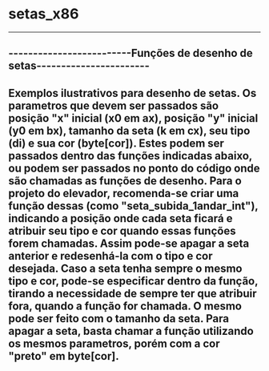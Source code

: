 # setas_x86

---------------------------------------------------------------------------
-------------------------Funções de desenho de setas-----------------------
---------------------------------------------------------------------------
   Exemplos ilustrativos para desenho de setas. 
   Os parametros que devem ser passados são posição "x" inicial (x0 em ax),
posição "y" inicial (y0 em bx), tamanho da seta (k em cx), seu tipo (di) e
sua cor (byte[cor]). Estes podem ser passados dentro das funções indicadas 
abaixo, ou podem ser passados no ponto do código onde são chamadas as 
funções de desenho.
   Para o projeto do elevador, recomenda-se criar uma função dessas (como 
"seta_subida_1andar_int"), indicando a posição onde cada seta ficará e 
atribuir seu tipo e cor quando essas funções forem chamadas. Assim pode-se 
apagar a seta anterior e redesenhá-la com o tipo e cor desejada.
   Caso a seta tenha sempre o mesmo tipo e cor, pode-se especificar dentro
da função, tirando a necessidade de sempre ter que atribuir fora, quando a
função for chamada. O mesmo pode ser feito com o tamanho da seta.
   Para apagar a seta, basta chamar a função utilizando os mesmos parametros,
porém com a cor "preto" em byte[cor].
---------------------------------------------------------------------------
